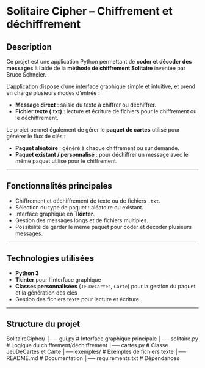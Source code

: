 # Solitaire Cipher – Chiffrement et déchiffrement

## Description
Ce projet est une application Python permettant de **coder et décoder des messages** à l’aide de la **méthode de chiffrement Solitaire** inventée par Bruce Schneier.  

L’application dispose d’une interface graphique simple et intuitive, et prend en charge plusieurs modes d’entrée :  

- **Message direct** : saisie du texte à chiffrer ou déchiffrer.  
- **Fichier texte (.txt)** : lecture et écriture de fichiers pour le chiffrement ou le déchiffrement.  

Le projet permet également de gérer le **paquet de cartes** utilisé pour générer le flux de clés :  

- **Paquet aléatoire** : généré à chaque chiffrement ou sur demande.  
- **Paquet existant / personnalisé** : pour déchiffrer un message avec le même paquet utilisé pour le chiffrement.  

---

## Fonctionnalités principales
- Chiffrement et déchiffrement de texte ou de fichiers `.txt`.  
- Sélection du type de paquet : aléatoire ou existant.  
- Interface graphique en **Tkinter**.  
- Gestion des messages longs et de fichiers multiples.  
- Possibilité de garder le même paquet pour coder et décoder plusieurs messages.  

---

## Technologies utilisées
- **Python 3**  
- **Tkinter** pour l’interface graphique  
- **Classes personnalisées** (`JeuDeCartes`, `Carte`) pour la gestion du paquet et la génération des clés  
- Gestion des fichiers texte pour lecture et écriture  

---

## Structure du projet


SolitaireCipher/
│── gui.py # Interface graphique principale
│── solitaire.py # Logique du chiffrement/déchiffrement
│── cartes.py # Classe JeuDeCartes et Carte
│── exemples/ # Exemples de fichiers texte
│── README.md # Documentation
│── requirements.txt # Dépendances